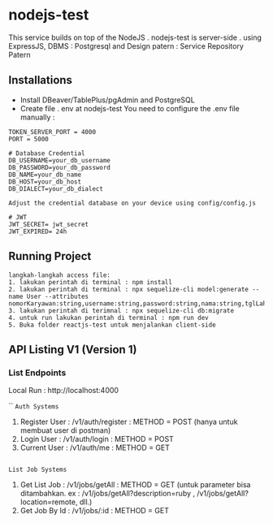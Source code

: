 # nodejs-test
This service builds on top of the NodeJS . nodejs-test is server-side . using ExpressJS, DBMS : Postgresql and Design patern : Service Repository Patern 

## Installations
- Install DBeaver/TablePlus/pgAdmin and PostgreSQL
- Create file . env at nodejs-test
You need to configure the .env file manually : 
```
TOKEN_SERVER_PORT = 4000
PORT = 5000

# Database Credential
DB_USERNAME=your_db_username
DB_PASSWORD=your_db_password
DB_NAME=your_db_name
DB_HOST=your_db_host
DB_DIALECT=your_db_dialect

Adjust the credential database on your device using config/config.js

# JWT
JWT_SECRET= jwt_secret
JWT_EXPIRED= 24h
``` 

## Running Project
```
langkah-langkah access file:
1. lakukan perintah di terminal : npm install
2. lakukan perintah di terminal : npx sequelize-cli model:generate --name User --attributes nomorKaryawan:string,username:string,password:string,nama:string,tglLahir:string
3. lakukan perintah di terimnal : npx sequelize-cli db:migrate
4. untuk run lakukan perintah di terminal : npm run dev
5. Buka folder reactjs-test untuk menjalankan client-side
```

## API Listing V1 (Version 1)
### List Endpoints
Local Run : http://localhost:4000

``
 ``` Auth Systems ```
 1.  Register User              : /v1/auth/register     : METHOD = POST (hanya untuk membuat user di postman)
 2.  Login User                 : /v1/auth/login        : METHOD = POST
 3.  Current User               : /v1/auth/me           : METHOD = GET
```

```
 ``` List Job Systems ```
 1. Get List Job        : /v1/jobs/getAll               : METHOD = GET (untuk parameter bisa ditambahkan. ex : /v1/jobs/getAll?description=ruby , /v1/jobs/getAll?location=remote, dll.)
 2. Get Job By Id       : /v1/jobs/:id                  : METHOD = GET
```

